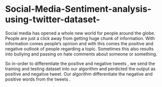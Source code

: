 # Social-Media-Sentiment-analysis-using-twitter-dataset-   

Social media has opened a whole new world for people around the globe. People are just a click away from getting huge chunk of information. With information comes people’s opinion and with this comes the positive and negative outlook of people regarding a topic. Sometimes this also results into bullying and passing on hate comments about someone or something. 

So in-order to differentiate the positive and negative tweets , we send the training and testing dataset into our algorithm and perdicted the output as positive and negative tweet. Our algorithm differentiate the negative and positive words from the tweets .

